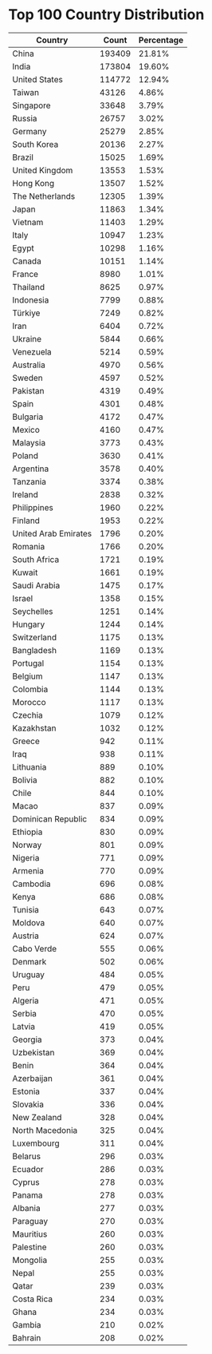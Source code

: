 # Top 100 Country Distribution
| Country | Count | Percentage |
|----|----|----|
| China | 193409 | 21.81% |
| India | 173804 | 19.60% |
| United States | 114772 | 12.94% |
| Taiwan | 43126 | 4.86% |
| Singapore | 33648 | 3.79% |
| Russia | 26757 | 3.02% |
| Germany | 25279 | 2.85% |
| South Korea | 20136 | 2.27% |
| Brazil | 15025 | 1.69% |
| United Kingdom | 13553 | 1.53% |
| Hong Kong | 13507 | 1.52% |
| The Netherlands | 12305 | 1.39% |
| Japan | 11863 | 1.34% |
| Vietnam | 11403 | 1.29% |
| Italy | 10947 | 1.23% |
| Egypt | 10298 | 1.16% |
| Canada | 10151 | 1.14% |
| France | 8980 | 1.01% |
| Thailand | 8625 | 0.97% |
| Indonesia | 7799 | 0.88% |
| Türkiye | 7249 | 0.82% |
| Iran | 6404 | 0.72% |
| Ukraine | 5844 | 0.66% |
| Venezuela | 5214 | 0.59% |
| Australia | 4970 | 0.56% |
| Sweden | 4597 | 0.52% |
| Pakistan | 4319 | 0.49% |
| Spain | 4301 | 0.48% |
| Bulgaria | 4172 | 0.47% |
| Mexico | 4160 | 0.47% |
| Malaysia | 3773 | 0.43% |
| Poland | 3630 | 0.41% |
| Argentina | 3578 | 0.40% |
| Tanzania | 3374 | 0.38% |
| Ireland | 2838 | 0.32% |
| Philippines | 1960 | 0.22% |
| Finland | 1953 | 0.22% |
| United Arab Emirates | 1796 | 0.20% |
| Romania | 1766 | 0.20% |
| South Africa | 1721 | 0.19% |
| Kuwait | 1661 | 0.19% |
| Saudi Arabia | 1475 | 0.17% |
| Israel | 1358 | 0.15% |
| Seychelles | 1251 | 0.14% |
| Hungary | 1244 | 0.14% |
| Switzerland | 1175 | 0.13% |
| Bangladesh | 1169 | 0.13% |
| Portugal | 1154 | 0.13% |
| Belgium | 1147 | 0.13% |
| Colombia | 1144 | 0.13% |
| Morocco | 1117 | 0.13% |
| Czechia | 1079 | 0.12% |
| Kazakhstan | 1032 | 0.12% |
| Greece | 942 | 0.11% |
| Iraq | 938 | 0.11% |
| Lithuania | 889 | 0.10% |
| Bolivia | 882 | 0.10% |
| Chile | 844 | 0.10% |
| Macao | 837 | 0.09% |
| Dominican Republic | 834 | 0.09% |
| Ethiopia | 830 | 0.09% |
| Norway | 801 | 0.09% |
| Nigeria | 771 | 0.09% |
| Armenia | 770 | 0.09% |
| Cambodia | 696 | 0.08% |
| Kenya | 686 | 0.08% |
| Tunisia | 643 | 0.07% |
| Moldova | 640 | 0.07% |
| Austria | 624 | 0.07% |
| Cabo Verde | 555 | 0.06% |
| Denmark | 502 | 0.06% |
| Uruguay | 484 | 0.05% |
| Peru | 479 | 0.05% |
| Algeria | 471 | 0.05% |
| Serbia | 470 | 0.05% |
| Latvia | 419 | 0.05% |
| Georgia | 373 | 0.04% |
| Uzbekistan | 369 | 0.04% |
| Benin | 364 | 0.04% |
| Azerbaijan | 361 | 0.04% |
| Estonia | 337 | 0.04% |
| Slovakia | 336 | 0.04% |
| New Zealand | 328 | 0.04% |
| North Macedonia | 325 | 0.04% |
| Luxembourg | 311 | 0.04% |
| Belarus | 296 | 0.03% |
| Ecuador | 286 | 0.03% |
| Cyprus | 278 | 0.03% |
| Panama | 278 | 0.03% |
| Albania | 277 | 0.03% |
| Paraguay | 270 | 0.03% |
| Mauritius | 260 | 0.03% |
| Palestine | 260 | 0.03% |
| Mongolia | 255 | 0.03% |
| Nepal | 255 | 0.03% |
| Qatar | 239 | 0.03% |
| Costa Rica | 234 | 0.03% |
| Ghana | 234 | 0.03% |
| Gambia | 210 | 0.02% |
| Bahrain | 208 | 0.02% |
